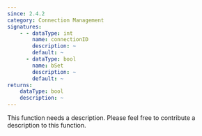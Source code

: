```yaml
---
since: 2.4.2
category: Connection Management
signatures:
    - - dataType: int
        name: connectionID
        description: ~
        default: ~
      - dataType: bool
        name: bSet
        description: ~
        default: ~
returns:
    dataType: bool
    description: ~
---
```


This function needs a description. Please feel free to contribute a description to this function.
